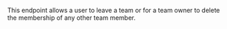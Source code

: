 This endpoint allows a user to leave a team or for a team owner to delete the membership of any other team member.